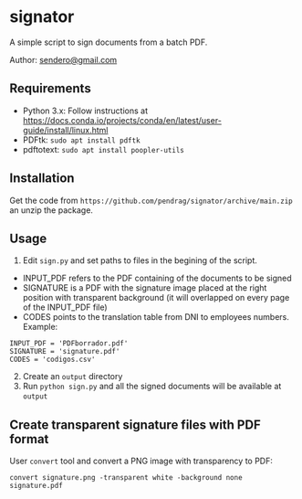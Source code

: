 # signator
A simple script to sign documents from a batch PDF.

Author: sendero@gmail.com

## Requirements

* Python 3.x: Follow instructions at https://docs.conda.io/projects/conda/en/latest/user-guide/install/linux.html
* PDFtk: `sudo apt install pdftk`
* pdftotext: `sudo apt install poopler-utils`

## Installation

Get the code from `https://github.com/pendrag/signator/archive/main.zip` an unzip the package.

## Usage

1. Edit `sign.py` and set paths to files in the begining of the script. 
  * INPUT_PDF refers to the PDF containing of the documents to be signed
  * SIGNATURE is a PDF with the signature image placed at the right position with transparent background (it will overlapped on every page of the INPUT_PDF file)
  * CODES points to the translation table from DNI to employees numbers.
  Example:
```
INPUT_PDF = 'PDFborrador.pdf'
SIGNATURE = 'signature.pdf'
CODES = 'codigos.csv'
```
2. Create an `output` directory
3. Run `python sign.py` and all the signed documents will be available at `output`

## Create transparent signature files with PDF format

 User `convert` tool and convert a PNG image with transparency to PDF:
 
 `convert signature.png -transparent white -background none signature.pdf`
